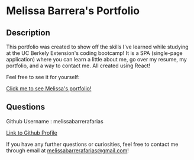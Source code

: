 # Melissa Barrera's Portfolio 

## Description 
This portfolio was created to show off the skills I've learned while studying at the UC Berkely Extension's coding bootcamp! It is a SPA (single-page application) where you can learn a little about me, go over my resume, my portfolio, and a way to contact me. All created using React! 

Feel free to see it for yourself: 

[Click me to see Melissa's portfolio!](https://melissabarrerafarias.github.io/melissabarrera-portfolio/)

## Questions
 Github Username : melissabarrerafarias
  
  [Link to Github Profile](https://github.com/melissabarrerafarias)

  If you have any further questions or curiosities, feel free to contact me through email at melissabarrerafarias@gmail.com!